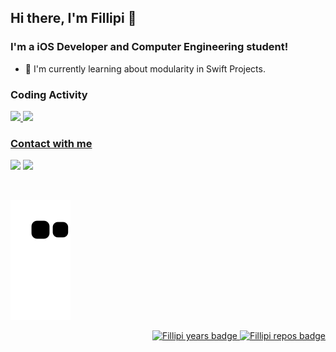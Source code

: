 ## Hi there, I'm Fillipi 👋

### I'm a iOS Developer and Computer Engineering student!
- 👾 I'm currently learning about modularity in Swift Projects.

### Coding Activity

<div>
  <a href="https://github.com/FillipiPS">
  <img height="180em" src="https://github-readme-stats.vercel.app/api?username=FillipiPS&show_icons=true&theme=chartreuse-dark&include_all_commits=true&count_private=true"/>
  <img height="180em" src="https://github-readme-stats.vercel.app/api/top-langs/?username=FillipiPS&layout=compact&langs_count=16&theme=chartreuse-dark"/>
<div>
  
### Contact with me

[<img src="https://user-images.githubusercontent.com/39777244/120128570-b2917900-c198-11eb-9d4b-26070af6ab36.png" width=50px>](https://twitter.com/FillipiPS)
[<img src="https://user-images.githubusercontent.com/39777244/120129942-61cf4f80-c19b-11eb-84a7-d04293138d5d.png" width=60px>](https://www.linkedin.com/in/fillipips)

<br/>

![Snake animation](https://github.com/FillipiPS/FillipiPS/blob/output/github-contribution-grid-snake.svg)

<p align="right">
  <a href="https://badges.pufler.dev">
      <img src="https://badges.pufler.dev/years/FillipiPS" alt="Fillipi years badge" />
  </a>
  
  <a href="https://badges.pufler.dev">
      <img src="https://badges.pufler.dev/repos/FillipiPS" alt="Fillipi repos badge" />
  </a>
</p>
